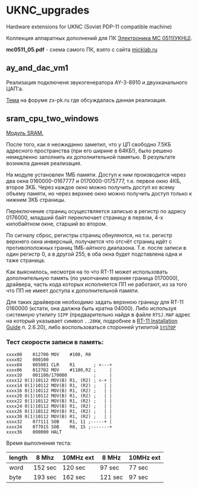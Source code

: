 # UKNC_upgrades
Hardware extensions for UKNC (Soviet PDP-11 compatible machine)

Коллекция аппаратных дополнений для ПК [Электроника МС 0511(УКНЦ)](https://ru.wikipedia.org/wiki/%D0%AD%D0%BB%D0%B5%D0%BA%D1%82%D1%80%D0%BE%D0%BD%D0%B8%D0%BA%D0%B0_%D0%9C%D0%A1_0511).

**mc0511_05.pdf** - схема самого ПК, взято с сайта [micklab.ru](http://micklab.ru/MC0511.htm)

## ay_and_dac_vm1
Реализация подключеня звукогенератора AY-3-8910 и двухканального ЦАП'а.

[Тема](http://zx-pk.ru/threads/29020-zvukovoj-kontroller-dlya-uknts.html) на форуме zx-pk.ru где обсуждалась данная реализация.
## sram_cpu_two_windows
[Модуль SRAM.](https://zx-pk.ru/threads/29492-alternativnyj-form-faktor-dlya-uknts-rasshirenie/)

После того, как я неожиданно заметил, что у ЦП свободно 7.5КБ адресного пространства (при его ширине в 64КБ!), было решено немедленно заполнить их дополнительной памятью. В результате возникла данная реализация.

На модуле установлен 1МБ памяти. Доступ к ним производится через два окна 0160000-0167777 и 0170000-0175777, т.е. первое окно 4КБ, второе 3КБ. Через каждое окно можно получить доступ ко всему объему памяти, но через верхнее окно можно получить доступ только к нижним 3КБ страницы.

Переключение страниц осуществляется записью в регистр по адресу 0176000, младший байт переключает страницу в первом, 4-х килобайтном окне, старший во втором.

По сигналу сброс, регистры страниц обнуляются, но т.к. регистр верхнего окна инверсный, получается что отсчёт страниц идёт с противоположных границ 1МБ-айтного диапазона. Т.е. после записи в один регистр 0, а в другой 255, в оба окна будет подставлена одна и таже страница.

Как выяснилось, несмотря на то что RT-11 может использовать дополнительную память (по умолчанию верхняя граница 0170000), драйвера, часть кода которых исполняется ПП не работают, из за того что ПП не имеет доступа к дополнительной памяти.

Для таких драйверов необходимо задать верхнюю границу для RT-11 0160000 (кстати, она далжна быть кратна 04000).
Либо используя системную утилиту `SIPP` (предварительно найдя в файле `RTSJ.MAP` адрес на который указывает символ `..28KW`, подробнее в [RT-11 Installation Guide](http://bitsavers.informatik.uni-stuttgart.de/pdf/dec/pdp11/rt11/v5.6_Aug91/AA-H376F-TC_RT-11_Installation_Guide_Aug91.pdf) п. 2.6.20), либо воспользоваться сторонней утилитой [`SYSTOP`](https://zx-pk.ru/threads/10718-soft-dlya-dvk-pdp11.html?p=932386&viewfull=1#post932386)

### Тест скорости записи в память:
```
xxxx00    012700 MOV    #100, R0
xxxx02    000100
xxxx04    005001 CLR    R1       ; <---+
xxxx06    012702 MOV    #1100,R2 ;     |
xxxx10    001100/170000          ;     |
xxxx12 0(1)10112 MOV(B) R1, (R2) ; <-+ |
xxxx14 0(1)10112 MOV(B) R1, (R2) ;   | |
xxxx16 0(1)10112 MOV(B) R1, (R2) ;   | |
xxxx20 0(1)10112 MOV(B) R1, (R2) ;   | |
xxxx22 0(1)10112 MOV(B) R1, (R2) ;   | |
xxxx24 0(1)10112 MOV(B) R1, (R2) ;   | |
xxxx26 0(1)10112 MOV(B) R1, (R2) ;   | |
xxxx30 0(1)10112 MOV(B) R1, (R2) ;   | |
xxxx32    077111 SOB    R1, 11 ;-----+ |
xxxx34    077015 SOB    R0, 15 ;-------+
xxxx36    000000 HALT
```
Время выполнения теста:

length |  8 Mhz  | 10MHz ext |  8 MHz  | 10MHz ext
-------|---------|-----------|---------|-----------
word   | 152 sec | 120 sec   | 97 sec  | 77 sec
byte   | 193 sec | 162 sec   | 121 sec | 97 sec
